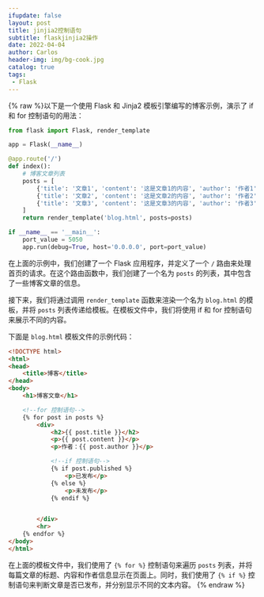 ```yaml
---
ifupdate: false
layout: post
title: jinjia2控制语句
subtitle: flaskjinjia2操作
date: 2022-04-04
author: Carlos
header-img: img/bg-cook.jpg
catalog: true
tags:
 - Flask
---
```

{% raw %}以下是一个使用 Flask 和 Jinja2 模板引擎编写的博客示例，演示了 if 和 for 控制语句的用法：

```python
from flask import Flask, render_template

app = Flask(__name__)

@app.route('/')
def index():
    # 博客文章列表
    posts = [
        {'title': '文章1', 'content': '这是文章1的内容', 'author': '作者1', 'published': True},
        {'title': '文章2', 'content': '这是文章2的内容', 'author': '作者2', 'published': False},
        {'title': '文章3', 'content': '这是文章3的内容', 'author': '作者3', 'published': True}
    ]
    return render_template('blog.html', posts=posts)

if __name__ == '__main__':
    port_value = 5050
    app.run(debug=True, host='0.0.0.0', port=port_value)
```

在上面的示例中，我们创建了一个 Flask 应用程序，并定义了一个 `/` 路由来处理首页的请求。在这个路由函数中，我们创建了一个名为 `posts` 的列表，其中包含了一些博客文章的信息。

接下来，我们将通过调用 `render_template` 函数来渲染一个名为 `blog.html` 的模板，并将 `posts` 列表传递给模板。在模板文件中，我们将使用 if 和 for 控制语句来展示不同的内容。

下面是 `blog.html` 模板文件的示例代码：

```html
<!DOCTYPE html>
<html>
<head>
    <title>博客</title>
</head>
<body>
    <h1>博客文章</h1>

    <!--for 控制语句-->
    {% for post in posts %}
        <div>
            <h2>{{ post.title }}</h2>
            <p>{{ post.content }}</p>
            <p>作者：{{ post.author }}</p>

            <!--if 控制语句-->
            {% if post.published %}
                <p>已发布</p>
            {% else %}
                <p>未发布</p>
            {% endif %}


        </div>
        <hr>
    {% endfor %}
</body>
</html>
```

在上面的模板文件中，我们使用了 `{% for %}` 控制语句来遍历 `posts` 列表，并将每篇文章的标题、内容和作者信息显示在页面上。同时，我们使用了 `{% if %}` 控制语句来判断文章是否已发布，并分别显示不同的文本内容。
{% endraw %}